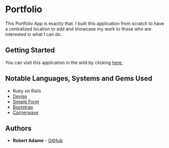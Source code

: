 # Portfolio

This Portfolio App is exactly that. I built this application from scratch to have a centralized location to add and showcase my work to those who are interested in what I can do.

## Getting Started

You can visit this application in the wild by clicking [here.](http://radamejr.com)

## Notable Languages, Systems and Gems Used

- Ruby on Rails
- [Devise](https://github.com/plataformatec/devise)
- [Simple Form](https://github.com/plataformatec/simple_form)
- [Bootstrap](https://github.com/twbs/bootstrap-rubygem)
- [Carrierwave](https://github.com/carrierwaveuploader/carrierwave)


## Authors

* **Robert Adame** - [GitHub](https://github.com/radamejr)



